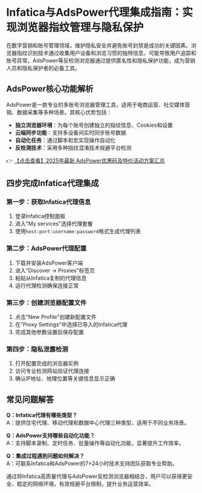 # Infatica与AdsPower代理集成指南：实现浏览器指纹管理与隐私保护

在数字营销和账号管理领域，维护隐私安全并避免账号封禁是成功的关键因素。浏览器指纹识别技术通过收集用户设备和浏览习惯的独特信息，可能导致用户追踪和账号异常。AdsPower等反检测浏览器通过提供匿名性和隐私保护功能，成为营销人员和隐私保护者的必备工具。

## AdsPower核心功能解析

AdsPower是一款专业的多账号浏览器管理工具，适用于电商运营、社交媒体营销、数据采集等多种场景。其核心优势包括：

- **独立浏览器环境**：为每个账号创建独立的指纹信息、Cookies和设置
- **云端同步功能**：支持多设备间实时同步账号数据
- **自动化任务**：通过脚本和宏实现操作自动化
- **反检测技术**：采用多种指纹混淆技术规避平台检测

👉 [【点击查看】2025年最新 AdsPower优惠码及特价活动方案汇总](https://bit.ly/adspower_free)

## 四步完成Infatica代理集成

### 第一步：获取Infatica代理信息
1. 登录Infatica控制面板
2. 进入"My services"选择代理套餐
3. 使用`host:port:username:password`格式生成代理列表

### 第二步：AdsPower代理配置
1. 下载并安装AdsPower客户端
2. 进入"Discover → Proxies"标签页
3. 粘贴从Infatica复制的代理信息
4. 运行代理检测确保连接正常

### 第三步：创建浏览器配置文件
1. 点击"New Profile"创建新配置文件
2. 在"Proxy Settings"中选择已导入的Infatica代理
3. 完成其他参数设置后保存配置

### 第四步：隐私泄露检测
1. 打开配置完成的浏览器实例
2. 访问专业检测网站验证代理连接
3. 确认IP地址、地理位置等关键信息显示正确

## 常见问题解答

**Q：Infatica代理有哪些类型？**  
A：提供住宅代理、移动代理和数据中心代理三种类型，适用于不同业务场景。

**Q：AdsPower支持哪些自动化功能？**  
A：支持脚本录制、定时任务、批量操作等自动化功能，显著提升工作效率。

**Q：集成过程遇到问题如何解决？**  
A：可联系Infatica和AdsPower的7×24小时技术支持团队获取专业帮助。

通过将Infatica高质量代理与AdsPower反检测浏览器相结合，用户可以获得更安全、稳定的网络环境，有效规避平台限制，提升业务运营效率。